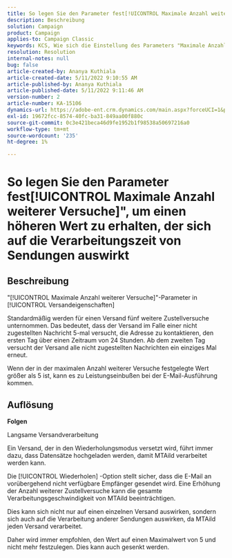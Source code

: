```yaml
---
title: So legen Sie den Parameter fest[!UICONTROL Maximale Anzahl weiterer Versuche]", um einen höheren Wert zu erhalten, der sich auf die Verarbeitungszeit von Sendungen auswirkt
description: Beschreibung
solution: Campaign
product: Campaign
applies-to: Campaign Classic
keywords: KCS, Wie sich die Einstellung des Parameters "Maximale Anzahl weiterer Versuche"auf einen höheren Wert auf die Verarbeitungszeit von Sendungen auswirkt
resolution: Resolution
internal-notes: null
bug: false
article-created-by: Ananya Kuthiala
article-created-date: 5/11/2022 9:10:55 AM
article-published-by: Ananya Kuthiala
article-published-date: 5/11/2022 9:11:46 AM
version-number: 2
article-number: KA-15106
dynamics-url: https://adobe-ent.crm.dynamics.com/main.aspx?forceUCI=1&pagetype=entityrecord&etn=knowledgearticle&id=1e53c73c-0ad1-ec11-a7b5-0022480a8e40
exl-id: 19672fcc-8574-40fc-ba31-849aa00f880c
source-git-commit: 0c3e421beca46d9fe1952b1f98538a50697216a0
workflow-type: tm+mt
source-wordcount: '235'
ht-degree: 1%

---
```


# So legen Sie den Parameter fest[!UICONTROL Maximale Anzahl weiterer Versuche]&quot;, um einen höheren Wert zu erhalten, der sich auf die Verarbeitungszeit von Sendungen auswirkt

## Beschreibung

&quot;[!UICONTROL Maximale Anzahl weiterer Versuche]&quot;-Parameter in [!UICONTROL Versandeigenschaften]


Standardmäßig werden für einen Versand fünf weitere Zustellversuche unternommen. Das bedeutet, dass der Versand im Falle einer nicht zugestellten Nachricht 5-mal versucht, die Adresse zu kontaktieren, den ersten Tag über einen Zeitraum von 24 Stunden. Ab dem zweiten Tag versucht der Versand alle nicht zugestellten Nachrichten ein einziges Mal erneut.



Wenn der in der maximalen Anzahl weiterer Versuche festgelegte Wert größer als 5 ist, kann es zu Leistungseinbußen bei der E-Mail-Ausführung kommen.


## Auflösung

<b>Folgen</b>

Langsame Versandverarbeitung

Ein Versand, der in den Wiederholungsmodus versetzt wird, führt immer dazu, dass Datensätze hochgeladen werden, damit MTAild verarbeitet werden kann.

Die [!UICONTROL Wiederholen] -Option stellt sicher, dass die E-Mail an vorübergehend nicht verfügbare Empfänger gesendet wird. Eine Erhöhung der Anzahl weiterer Zustellversuche kann die gesamte Verarbeitungsgeschwindigkeit von MTAild beeinträchtigen.

Dies kann sich nicht nur auf einen einzelnen Versand auswirken, sondern sich auch auf die Verarbeitung anderer Sendungen auswirken, da MTAild jeden Versand verarbeitet.

Daher wird immer empfohlen, den Wert auf einen Maximalwert von 5 und nicht mehr festzulegen. Dies kann auch gesenkt werden.
